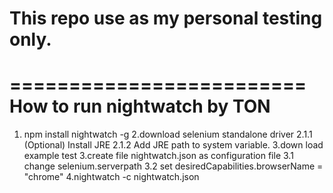 # This repo use as my personal testing only.
=========================
How to run nightwatch by TON
=========================
1. npm install nightwatch -g
2.download selenium standalone driver
2.1.1 (Optional) Install JRE
2.1.2 Add JRE path to system variable.
3.down load example test
3.create file nightwatch.json as configuration file
3.1 change selenium.serverpath
3.2 set desiredCapabilities.browserName = "chrome"
4.nightwatch -c nightwatch.json
